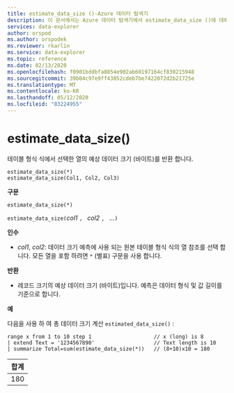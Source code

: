 ```yaml
---
title: estimate_data_size ()-Azure 데이터 탐색기
description: 이 문서에서는 Azure 데이터 탐색기에서 estimate_data_size ()에 대해 설명 합니다.
services: data-explorer
author: orspod
ms.author: orspodek
ms.reviewer: rkarlin
ms.service: data-explorer
ms.topic: reference
ms.date: 02/13/2020
ms.openlocfilehash: f0901bddbfa8854e902ab60197164cf830215948
ms.sourcegitcommit: 39b04c97e9ff43052cdeb7be7422072d2b21725e
ms.translationtype: MT
ms.contentlocale: ko-KR
ms.lasthandoff: 05/12/2020
ms.locfileid: "83224955"
---
```

# <a name="estimate_data_size"></a>estimate_data_size()

테이블 형식 식에서 선택한 열의 예상 데이터 크기 (바이트)를 반환 합니다.

```kusto
estimate_data_size(*)
estimate_data_size(Col1, Col2, Col3)
```

**구문**

`estimate_data_size(*)`

`estimate_data_size(`*col1* `, ` *col2* `, ` ...`)`

**인수**

* *col1*, *col2*: 데이터 크기 예측에 사용 되는 원본 테이블 형식 식의 열 참조를 선택 합니다. 모든 열을 포함 하려면 `*` (별표) 구문을 사용 합니다.

**반환**

* 레코드 크기의 예상 데이터 크기 (바이트)입니다. 예측은 데이터 형식 및 값 길이를 기준으로 합니다.

**예**

다음을 사용 하 여 총 데이터 크기 계산 `estimated_data_size()` :

<!-- csl: https://help.kusto.windows.net/Samples -->
```kusto
range x from 1 to 10 step 1                    // x (long) is 8 
| extend Text = '1234567890'                   // Text length is 10  
| summarize Total=sum(estimate_data_size(*))   // (8+10)x10 = 180
```

|합계|
|---|
|180|
